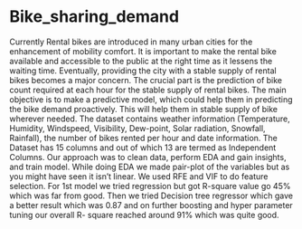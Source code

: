 # Bike_sharing_demand
Currently Rental bikes are introduced in many urban cities for the enhancement
of mobility comfort. It is important to make the rental bike available and accessible
to the public at the right time as it lessens the waiting time. Eventually, providing
the city with a stable supply of rental bikes becomes a major concern. The crucial
part is the prediction of bike count required at each hour for the stable supply of
rental bikes. The main objective is to make a predictive model, which could help
them in predicting the bike demand proactively. This will help them in stable supply
of bike wherever needed.
The dataset contains weather information (Temperature, Humidity, Windspeed,
Visibility, Dew-point, Solar radiation, Snowfall, Rainfall), the number of bikes rented
per hour and date information. The Dataset has 15 columns and out of which 13 are
termed as Independent Columns. Our approach was to clean data, perform EDA and
gain insights, and train model. While doing EDA we made pair-plot of the variables
but as you might have seen it isn’t linear. We used RFE and VIF to do feature
selection. For 1st model we tried regression but got R-square value go 45% which
was far from good. Then we tried Decision tree regressor which gave a better result which was 0.87 and on further boosting and hyper parameter tuning our overall R-
square reached around 91% which was quite good.
